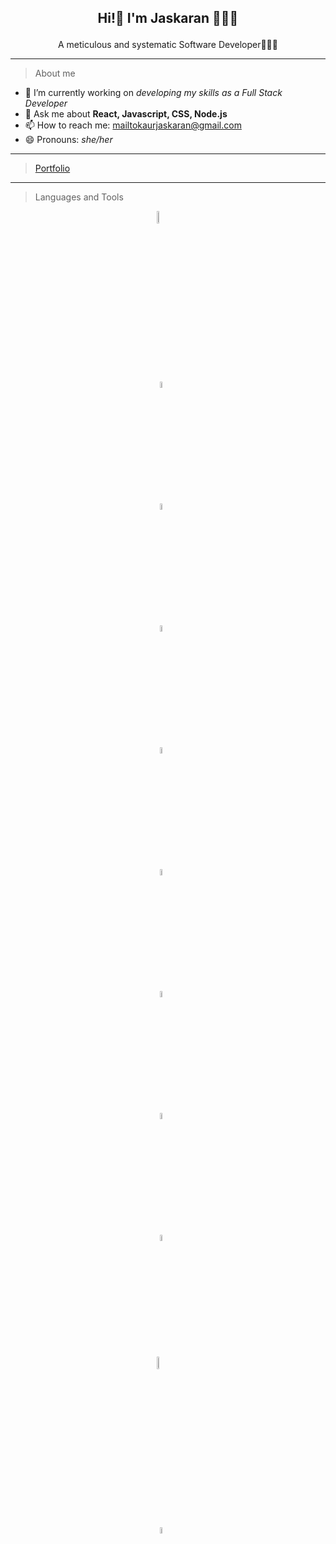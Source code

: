 
## <p align="center"> Hi!👋 I'm Jaskaran 👩🏻‍💻</p>

<p align="center"> A meticulous and systematic Software Developer👩🏻‍💻</p>

---

> About me
 
 - 🔭 I’m currently working on *developing my skills as a Full Stack Developer*
 - 💬 Ask me about **React, Javascript, CSS, Node.js**
 - 📫 How to reach me: mailtokaurjaskaran@gmail.com 
 - 😄 Pronouns: *she/her*

---

> <a href="https://kaur-jaskaran.netlify.app/" > Portfolio </a>

---

> Languages and Tools

<img 
    style="display: block; 
           margin-left: auto;
           margin-right: auto;
           width: 7%;"
    src="https://th.bing.com/th/id/R.360a0ef4666dcbbd62d979e7100b4a6d?rik=YHczg8NCXn55eQ&pid=ImgRaw&r=0" 
    alt="React logo">
</img>
<img 
    style="display: block; 
           margin-left: auto;
           margin-right: auto;
           width: 5%;"
    src="https://raw.githubusercontent.com/reactjs/redux/master/logo/logo.png" 
    alt="Redux logo">
</img>
<img 
    style="display: block; 
           margin-left: auto;
           margin-right: auto;
           width: 5%;"
    src="https://th.bing.com/th/id/OIP.PHBTJoshbg880IH9z_PB6QHaHa?pid=ImgDet&rs=1" 
    alt="Javascript logo">
</img>
<img 
    style="display: block; 
           margin-left: auto;
           margin-right: auto;
           width: 5%;"
    src="https://th.bing.com/th/id/OIP.riAj889ZOePSATbx-bXnUQHaHa?pid=ImgDet&rs=1" 
    alt="Firebase logo">
</img>
<img 
    style="display: block; 
           margin-left: auto;
           margin-right: auto;
           width: 5%;"
    src="https://avatars.githubusercontent.com/u/2918581?s=280&v=4" 
    alt="Bootstrap logo">
</img>
<img 
    style="display: block; 
           margin-left: auto;
           margin-right: auto;
           width: 5%;"
    src="https://th.bing.com/th/id/OIP.Xa0BEkwl0Zx4qnY9lMbD7gHaHa?pid=ImgDet&rs=1" 
    alt="Git logo">
</img>
<img 
    style="display: block; 
           margin-left: auto;
           margin-right: auto;
           width: 5%;"
    src="https://th.bing.com/th/id/R.d2b1e19091a3530dfb8bec06b5a926dc?rik=cHKdddzbJ81FAA&pid=ImgRaw&r=0" 
    alt="MaterialUI logo">
</img>
<img 
    style="display: block; 
           margin-left: auto;
           margin-right: auto;
           width: 5%;"
    src="https://cdn.iconscout.com/icon/free/png-256/css-118-569410.png" 
    alt="CSS logo">
</img>
<img 
    style="display: block; 
           margin-left: auto;
           margin-right: auto;
           width: 5%;"
    src="https://th.bing.com/th/id/OIP.jdV1oFzJWxYcJrqVQ33aKQHaHa?pid=ImgDet&w=512&h=512&rs=1" 
    alt="CSS logo">
</img>
<img 
    style="display: block; 
           margin-left: auto;
           margin-right: auto;
           width: 7%;"
    src="https://iconape.com/wp-content/files/an/351546/png/tailwind-css-logo.png" 
    alt="TailwindCSS logo">
</img>
<img 
    style="display: block; 
           margin-left: auto;
           margin-right: auto;
           width: 5%;"
    src="https://logos-download.com/wp-content/uploads/2016/10/Python_logo_icon.png" 
    alt="Python logo">
</img>








